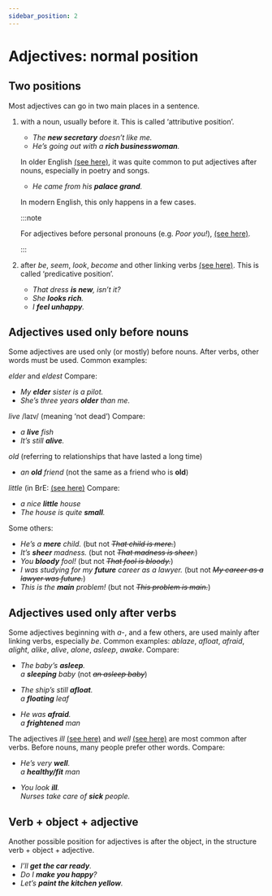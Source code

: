 ```yaml
---
sidebar_position: 2
---
```


# Adjectives: normal position

## Two positions

Most adjectives can go in two main places in a sentence.

1. with a noun, usually before it. This is called ‘attributive position’.

    - *The **new secretary** doesn’t like me.*
    - *He’s going out with a **rich businesswoman**.*

    In older English [(see here)](./../varieties-of-english/changes-in-english#older-english-verb-forms-tell-me-what-thou-knowest), it was quite common to put adjectives after nouns, especially in poetry and songs.

    - *He came from his **palace grand**.*

    In modern English, this only happens in a few cases.

    :::note

    For adjectives before personal pronouns (e.g. *Poor you!*), [(see here)](./../pronouns/personal-pronouns-advanced-points#poor-you).

    :::
2. after *be*, *seem*, *look*, *become* and other linking verbs [(see here)](./../verbs/linking-verbs-be-seem-look-etc). This is called ‘predicative position’.

    - *That dress **is new**, isn’t it?*
    - *She **looks rich**.*
    - *I **feel unhappy**.*

## Adjectives used only before nouns

Some adjectives are used only (or mostly) before nouns. After verbs, other words must be used. Common examples:

*elder* and *eldest* Compare:

- *My **elder** sister is a pilot.*
- *She’s three years **older** than me.*

*live* /laɪv/ (meaning ‘not dead’) Compare:

- *a **live** fish*
- *It’s still **alive**.*

*old* (referring to relationships that have lasted a long time)

- *an **old** friend* (not the same as a friend who is **old**)

*little* (in BrE: [(see here)](./../../vocabulary/word-problems-from-a-to-z/small-and-little) Compare:

- *a nice **little** house*
- *The house is quite **small**.*

Some others:

- *He’s a **mere** child.* (but not *~~That child is mere.~~*)
- *It’s **sheer** madness.* (but not *~~That madness is sheer.~~*)
- *You **bloody** fool!* (but not *~~That fool is bloody.~~*)
- *I was studying for my **future** career as a lawyer.* (but not *~~My career as a lawyer was future.~~*)
- *This is the **main** problem!* (but not *~~This problem is main.~~*)

## Adjectives used only after verbs

Some adjectives beginning with *a*\-, and a few others, are used mainly after linking verbs, especially *be*. Common examples: *ablaze*, *afloat*, *afraid*, *alight*, *alike*, *alive*, *alone*, *asleep*, *awake*. Compare:

- *The baby’s **asleep**.*  
  *a **sleeping** baby* (not *~~an asleep baby~~*)

- *The ship’s still **afloat**.*  
  *a **floating** leaf*

- *He was **afraid**.*  
  *a **frightened** man*

The adjectives *ill* [(see here)](./../../vocabulary/word-problems-from-a-to-z/ill-and-sick) and *well* [(see here)](./../../vocabulary/word-problems-from-a-to-z/well) are most common after verbs. Before nouns, many people prefer other words. Compare:

- *He’s very **well**.*  
  *a **healthy/fit** man*

- *You look **ill**.*  
  *Nurses take care of **sick** people.*

## Verb + object + adjective

Another possible position for adjectives is after the object, in the structure verb + object + adjective.

- *I’ll **get the car ready**.*
- *Do I **make you happy**?*
- *Let’s **paint the kitchen yellow**.*
